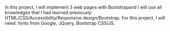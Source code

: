 In this project, I will implement 3 web pages with Bootstrapand I will use all knowledges that I had learned previously: HTML/CSS/Accessibility/Responsive design/Bootstrap.
For this project, I will need: fonts from Google, JQuery, Bootstrap CSS/JS.